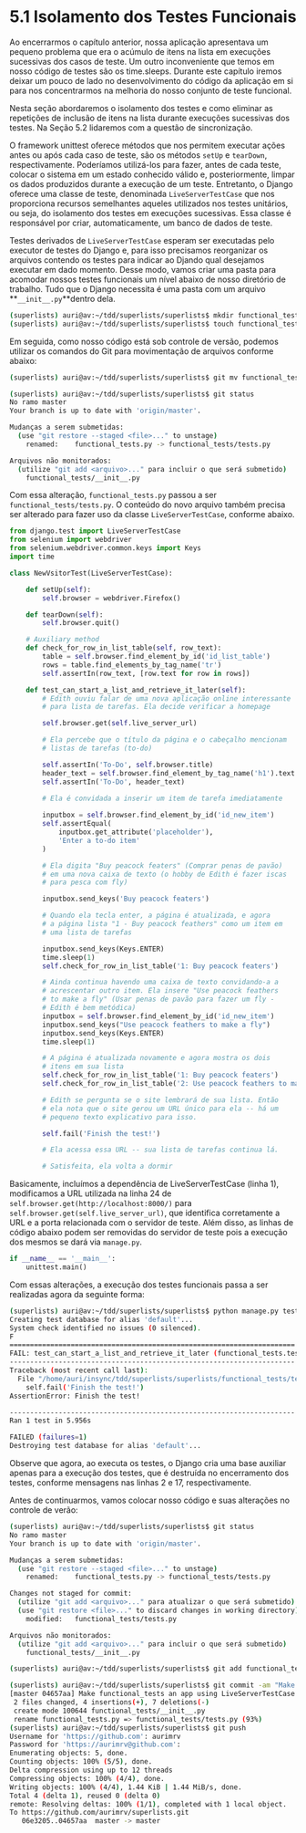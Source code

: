 # 5.1 Isolamento dos Testes Funcionais

Ao encerrarmos o capítulo anterior, nossa aplicação apresentava um pequeno problema que era o acúmulo de itens na lista em execuções sucessivas dos casos de teste. Um outro inconveniente que temos em nosso código de testes são os time.sleeps. Durante este capítulo iremos deixar um pouco de lado no desenvolvimento do código da aplicação em si para nos concentrarmos na melhoria do nosso conjunto de teste funcional.

Nesta seção abordaremos o isolamento dos testes e como eliminar as repetições de inclusão de itens na lista durante execuções sucessivas dos testes. Na Seção 5.2 lidaremos com a questão de sincronização.

O framework unittest oferece métodos que nos permitem executar ações antes ou após cada caso de teste, são os métodos `setUp` e `tearDown`, respectivamente. Poderíamos utilizá-los para fazer, antes de cada teste, colocar o sistema em um estado conhecido válido e, posteriormente, limpar os dados produzidos durante a execução de um teste. Entretanto, o Django oferece uma classe de teste, denominada `LiveServerTestCase` que nos proporciona recursos semelhantes aqueles utilizados nos testes unitários, ou seja, do isolamento dos testes em execuções sucessivas. Essa classe é responsável por criar, automaticamente, um banco de dados de teste.

Testes derivados de `LiveServerTestCase`  esperam ser executadas pelo executor de testes do Django e, para isso precisamos reorganizar os arquivos contendo os testes para indicar ao Djando qual desejamos executar em dado momento. Desse modo, vamos criar uma pasta para acomodar nossos testes funcionais um nível abaixo de nosso diretório de trabalho. Tudo que o Django necessita é uma pasta com um arquivo **`__init__.py`**dentro dela.

```bash
(superlists) auri@av:~/tdd/superlists/superlists$ mkdir functional_tests
(superlists) auri@av:~/tdd/superlists/superlists$ touch functional_tests/__init__.py
```

Em seguida, como nosso código está sob controle de versão, podemos utilizar os comandos do Git para movimentação de arquivos conforme abaixo:

```bash
(superlists) auri@av:~/tdd/superlists/superlists$ git mv functional_tests.py functional_tests/tests.py

(superlists) auri@av:~/tdd/superlists/superlists$ git status
No ramo master
Your branch is up to date with 'origin/master'.

Mudanças a serem submetidas:
  (use "git restore --staged <file>..." to unstage)
	renamed:    functional_tests.py -> functional_tests/tests.py

Arquivos não monitorados:
  (utilize "git add <arquivo>..." para incluir o que será submetido)
	functional_tests/__init__.py
```

Com essa alteração, `functional_tests.py` passou a ser `functional_tests/tests.py`. O conteúdo do novo arquivo também precisa ser alterado para fazer uso da classe `LiveServerTestCase`, conforme abaixo.

```python
from django.test import LiveServerTestCase
from selenium import webdriver
from selenium.webdriver.common.keys import Keys
import time

class NewVsitorTest(LiveServerTestCase):

	def setUp(self):
		self.browser = webdriver.Firefox()

	def tearDown(self):
		self.browser.quit()

	# Auxiliary method 
	def check_for_row_in_list_table(self, row_text):
		table = self.browser.find_element_by_id('id_list_table')
		rows = table.find_elements_by_tag_name('tr')
		self.assertIn(row_text, [row.text for row in rows])

	def test_can_start_a_list_and_retrieve_it_later(self):
		# Edith ouviu falar de uma nova aplicação online interessante
		# para lista de tarefas. Ela decide verificar a homepage

		self.browser.get(self.live_server_url)

		# Ela percebe que o título da página e o cabeçalho mencionam
		# listas de tarefas (to-do)

		self.assertIn('To-Do', self.browser.title)
		header_text = self.browser.find_element_by_tag_name('h1').text
		self.assertIn('To-Do', header_text)
		
		# Ela é convidada a inserir um item de tarefa imediatamente

		inputbox = self.browser.find_element_by_id('id_new_item')
		self.assertEqual(
			inputbox.get_attribute('placeholder'),
			'Enter a to-do item'
		)

		# Ela digita "Buy peacock featers" (Comprar penas de pavão)
		# em uma nova caixa de texto (o hobby de Edith é fazer iscas
		# para pesca com fly)

		inputbox.send_keys('Buy peacock featers')

		# Quando ela tecla enter, a página é atualizada, e agora
		# a página lista "1 - Buy peacock feathers" como um item em 
		# uma lista de tarefas

		inputbox.send_keys(Keys.ENTER)
		time.sleep(1)
		self.check_for_row_in_list_table('1: Buy peacock featers')

		# Ainda continua havendo uma caixa de texto convidando-a a 
		# acrescentar outro item. Ela insere "Use peacock feathers 
		# to make a fly" (Usar penas de pavão para fazer um fly - 
		# Edith é bem metódica)
		inputbox = self.browser.find_element_by_id('id_new_item')
		inputbox.send_keys("Use peacock feathers to make a fly")
		inputbox.send_keys(Keys.ENTER)
		time.sleep(1)

		# A página é atualizada novamente e agora mostra os dois
		# itens em sua lista
		self.check_for_row_in_list_table('1: Buy peacock featers')
		self.check_for_row_in_list_table('2: Use peacock feathers to make a fly')

		# Edith se pergunta se o site lembrará de sua lista. Então
		# ela nota que o site gerou um URL único para ela -- há um 
		# pequeno texto explicativo para isso.

		self.fail('Finish the test!')

		# Ela acessa essa URL -- sua lista de tarefas continua lá.

		# Satisfeita, ela volta a dormir
```

Basicamente, incluímos a dependência de LiveServerTestCase \(linha 1\), modificamos a URL utilizada na linha 24 de `self.browser.get(http://localhost:8000/)` para `self.browser.get(self.live_server_url)`, que identifica corretamente a URL e a porta relacionada com o servidor de teste. Além disso, as linhas de código abaixo podem ser removidas do servidor de teste pois a execução dos mesmos se dará via `manage.py`.

```python
if __name__ == '__main__':
	unittest.main()
```

Com essas alterações, a execução dos testes funcionais passa a ser realizadas agora da seguinte forma:

```bash
(superlists) auri@av:~/tdd/superlists/superlists$ python manage.py test functional_tests
Creating test database for alias 'default'...
System check identified no issues (0 silenced).
F
======================================================================
FAIL: test_can_start_a_list_and_retrieve_it_later (functional_tests.tests.NewVsitorTest)
----------------------------------------------------------------------
Traceback (most recent call last):
  File "/home/auri/insync/tdd/superlists/superlists/functional_tests/tests.py", line 73, in test_can_start_a_list_and_retrieve_it_later
    self.fail('Finish the test!')
AssertionError: Finish the test!

----------------------------------------------------------------------
Ran 1 test in 5.956s

FAILED (failures=1)
Destroying test database for alias 'default'...
```

Observe que agora, ao executa os testes, o Django cria uma base auxiliar apenas para a execução dos testes, que é destruída no encerramento dos testes, conforme mensagens nas linhas 2 e 17, respectivamente.

Antes de continuarmos, vamos colocar nosso código e suas alterações no controle de verão:

```bash
(superlists) auri@av:~/tdd/superlists/superlists$ git status 
No ramo master
Your branch is up to date with 'origin/master'.

Mudanças a serem submetidas:
  (use "git restore --staged <file>..." to unstage)
	renamed:    functional_tests.py -> functional_tests/tests.py

Changes not staged for commit:
  (utilize "git add <arquivo>..." para atualizar o que será submetido)
  (use "git restore <file>..." to discard changes in working directory)
	modified:   functional_tests/tests.py

Arquivos não monitorados:
  (utilize "git add <arquivo>..." para incluir o que será submetido)
	functional_tests/__init__.py

(superlists) auri@av:~/tdd/superlists/superlists$ git add functional_tests

(superlists) auri@av:~/tdd/superlists/superlists$ git commit -am "Make functional_tests an app using LiveServerTestCase."
[master 04657aa] Make functional_tests an app using LiveServerTestCase.
 2 files changed, 4 insertions(+), 7 deletions(-)
 create mode 100644 functional_tests/__init__.py
 rename functional_tests.py => functional_tests/tests.py (93%)
(superlists) auri@av:~/tdd/superlists/superlists$ git push
Username for 'https://github.com': aurimrv
Password for 'https://aurimrv@github.com': 
Enumerating objects: 5, done.
Counting objects: 100% (5/5), done.
Delta compression using up to 12 threads
Compressing objects: 100% (4/4), done.
Writing objects: 100% (4/4), 1.44 KiB | 1.44 MiB/s, done.
Total 4 (delta 1), reused 0 (delta 0)
remote: Resolving deltas: 100% (1/1), completed with 1 local object.
To https://github.com/aurimrv/superlists.git
   06e3205..04657aa  master -> master
```

